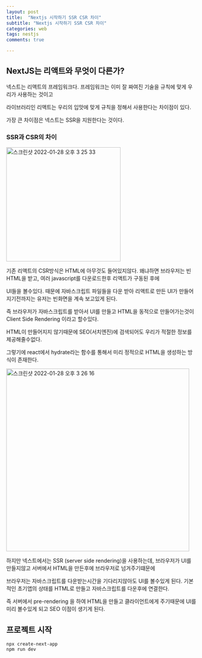 ```yaml
---
layout: post
title:  "Nextjs 시작하기 SSR CSR 차이"
subtitle: "Nextjs 시작하기 SSR CSR 차이"
categories: web
tags: nestjs
comments: true

---
```


## NextJS는 리액트와 무엇이 다른가?

넥스트는 리액트의 프레임워크다. 프레임워크는 이미 잘 짜여진 기술을 규칙에 맞게 우리가 사용하는 것이고

라이브러리인 리액트는 우리의 입맛에 맞게 규칙을 정해서 사용한다는 차이점이 있다.

가장 큰 차이점은 넥스트는 SSR을 지원한다는 것이다.

### SSR과 CSR의 차이

<img width="303" alt="스크린샷 2022-01-28 오후 3 25 33" src="https://user-images.githubusercontent.com/56789064/151498187-40f129c8-ee7c-4e9f-bbc1-ecef9a682662.png">

기존 리액트의 CSR방식은 HTML에 아무것도 들어있지않다. 왜냐하면 브라우저는 빈 HTML을 받고, 여러 javascript를 다운로드한후 리액트가 구동된 후에

UI들을 볼수있다. 때문에 자바스크립트 파일들을 다운 받아 리액트로 만든 UI가 만들어지기전까지는 유저는 빈화면을 계속 보고있게 된다.

즉 브라우저가 자바스크립트를 받아서 UI를 만들고 HTML을 동적으로 만들어가는것이 Client Side Rendering 이라고 할수있다.

HTML이 만들어지지 않기때문에 SEO(서치엔진)에 검색되어도 우리가 적절한 정보를 제공해줄수없다.

그렇기에 react에서 hydrate라는 함수를 통해서 미리 정적으로 HTML을 생성하는 방식이 존재한다.

<img width="485" alt="스크린샷 2022-01-28 오후 3 26 16" src="https://user-images.githubusercontent.com/56789064/151498277-c734deeb-c731-4687-bbb2-db36fa546e3d.png">

하지만 넥스트에서는 SSR (server side rendering)을 사용하는데, 브라우저가 UI를 만들지않고 서버에서 HTML을 만든후에 브라우저로 넘겨주기떄문에

브라우저는 자바스크립트를 다운받는시간을 기다리지않아도 UI를 볼수있게 된다. 기본적인 초기앱의 상태를 HTML로 만들고 자바스크립트를 다운후에 연결한다.

즉 서버에서 pre-rendering 을 하여 HTML을 만들고 클라이언트에게 주기때문에 UI를 미리 볼수있게 되고 SEO 이점이 생기게 된다.

## 프로젝트 시작

```
npx create-next-app
npm run dev
```
